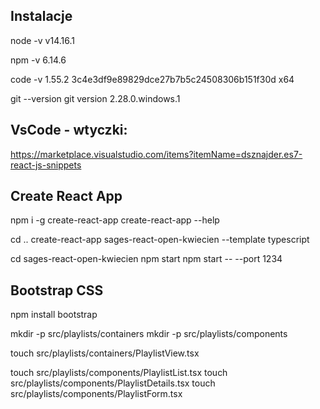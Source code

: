 
## Instalacje
node -v
v14.16.1

npm -v
6.14.6

code -v
1.55.2
3c4e3df9e89829dce27b7b5c24508306b151f30d
x64

git --version
git version 2.28.0.windows.1

## VsCode - wtyczki:
https://marketplace.visualstudio.com/items?itemName=dsznajder.es7-react-js-snippets

## Create React App
npm i -g create-react-app 
create-react-app --help

cd ..
create-react-app sages-react-open-kwiecien --template typescript 

cd sages-react-open-kwiecien
npm start
npm start -- --port 1234

## Bootstrap CSS
<!-- npm install react-bootstrap bootstrap -->
npm install bootstrap

mkdir -p src/playlists/containers
mkdir -p src/playlists/components

touch src/playlists/containers/PlaylistView.tsx

touch src/playlists/components/PlaylistList.tsx
touch src/playlists/components/PlaylistDetails.tsx
touch src/playlists/components/PlaylistForm.tsx

